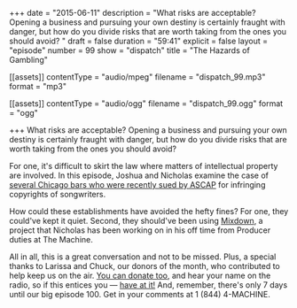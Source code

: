 +++
date = "2015-06-11"
description = "What risks are acceptable? Opening a business and pursuing your own destiny is certainly fraught with danger, but how do you divide risks that are worth taking from the ones you should avoid? "
draft = false
duration = "59:41"
explicit = false
layout = "episode"
number = 99
show = "dispatch"
title = "The Hazards of Gambling"

[[assets]]
  contentType = "audio/mpeg"
  filename = "dispatch_99.mp3"
  format = "mp3"

[[assets]]
  contentType = "audio/ogg"
  filename = "dispatch_99.ogg"
  format = "ogg"

+++
What risks are acceptable? Opening a business and pursuing your own destiny is certainly fraught with danger, but how do you divide risks that are worth taking from the ones you should avoid?

For one, it's difficult to skirt the law where matters of  intellectual property are involved. In this episode, Joshua and Nicholas examine the case of [several Chicago bars who were recently sued by ASCAP](http://www.dnainfo.com/chicago/20150529/wicker-park/fatpour-kirkwood-bar-slapped-with-federal-copyright-infringement-lawsuits) for infringing copyrights of songwriters.

How could these establishments have avoided the hefty fines? For one, they could've kept it quiet. Second, they should've been using [Mixdown](http://mixdown.co), a project that Nicholas has been working on in his off time from Producer duties at The Machine.

All in all, this is a great conversation and not to be missed. Plus, a special thanks to Larissa and Chuck, our donors of the month, who contributed to help keep us on the air. [You can donate too](http://nicholaswyoung.com/donate), and hear your name on the radio, so if this entices you &mdash; [have at it!](http://nicholaswyoung.com/donate) And, remember, there's only 7 days until our big episode 100. Get in your comments at 1 (844) 4-MACHINE.